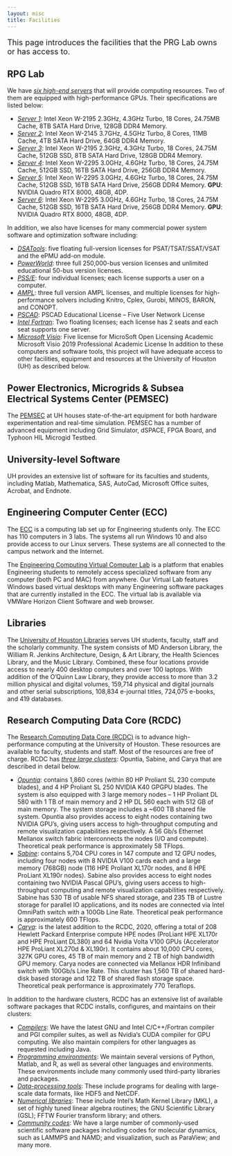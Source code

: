 ```yaml
---
layout: misc
title: Facilities
---
```


<div class="smallhead mb-1" style="font-size:18px;">
      <p>
This page introduces the facilities that the PRG Lab owns or has access to.
      </p>
</div>


## RPG Lab
We have *<u>six high-end servers</u>* that will provide computing resources. Two of them are equipped with high-performance GPUs. Their specifications are listed below:
* *<u>Server 1</u>*: Intel Xeon W-2195 2.3GHz, 4.3GHz Turbo, 18 Cores, 24.75MB Cache, 8TB SATA Hard Drive, 128GB DDR4 Memory.
* *<u>Server 2</u>*: Intel Xeon W-2145 3.7GHz, 4.5GHz Turbo, 8 Cores, 11MB Cache, 4TB SATA Hard Drive, 64GB DDR4 Memory.
* *<u>Server 3</u>*: Intel Xeon W-2195 2.3GHz, 4.3GHz Turbo, 18 Cores, 24.75M Cache, 512GB SSD, 8TB SATA Hard Drive, 128GB DDR4 Memory.
* *<u>Server 4</u>*: Intel Xeon W-2295 3.0GHz, 4.6GHz Turbo, 18 Cores, 24.75M Cache, 512GB SSD, 16TB SATA Hard Drive, 256GB DDR4 Memory.
* *<u>Server 5</u>*: Intel Xeon W-2295 3.0GHz, 4.6GHz Turbo, 18 Cores, 24.75M Cache, 512GB SSD, 16TB SATA Hard Drive, 256GB DDR4 Memory. **GPU**: NVIDIA Quadro RTX 8000, 48GB, 4DP.
* *<u>Server 6</u>*: Intel Xeon W-2295 3.0GHz, 4.6GHz Turbo, 18 Cores, 24.75M Cache, 512GB SSD, 16TB SATA Hard Drive, 256GB DDR4 Memory. **GPU**: NVIDIA Quadro RTX 8000, 48GB, 4DP.

In addition, we also have licenses for many commercial power system software and optimization software including:
* *<u>DSATools</u>*: five floating full-version licenses for PSAT/TSAT/SSAT/VSAT and the ePMU add-on module.
* *<u>PowerWorld</u>*: three full 250,000-bus version licenses and unlimited educational 50-bus version licenses.
* *<u>PSS/E</u>*: four individual licenses; each license supports a user on a computer.
* *<u>AMPL</u>*: three full version AMPL licenses, and multiple licenses for high-performance solvers including Knitro, Cplex, Gurobi, MINOS, BARON, and CONOPT.
* *<u>PSCAD</u>*: PSCAD Educational License – Five User Network License
* *<u>Intel Fortran</u>*: Two floating licenses; each license has 2 seats and each seat supports one server.
* *<u>Microsoft Visio</u>*: Five license for MicroSoft Open Licensing Academic Microsoft Visio 2019 Professional Academic License
In addition to these computers and software tools, this project will have adequate access to other facilities, equipment and resources at the University of Houston (UH) as described below.

<div class="spacer"></div>

## Power Electronics, Microgrids & Subsea Electrical Systems Center (PEMSEC)
The <a class="off" href="https://pemses.ece.uh.edu/facilities/" target="_blank">PEMSEC</a> at UH houses state-of-the-art equipment for both hardware experimentation and real-time simulation. PEMSEC has a number of advanced equipment including Grid Simulator, dSPACE, FPGA Board, and Typhoon HIL Microgid Testbed.

<div class="spacer"></div>

## University-level Software
UH provides an extensive list of software for its faculties and students, including Matlab, Mathematica, SAS, AutoCad, Microsoft Office suites, Acrobat, and Endnote. 

<div class="spacer"></div>

## Engineering Computer Center (ECC)
The <a class="off" href="https://ecc.egr.uh.edu/" target="_blank">ECC</a> is a computing lab set up for Engineering students only. The ECC has 110 computers in 3 labs. The systems all run Windows 10 and also provide access to our Linux servers. These systems are all connected to the campus network and the Internet.

The <a class="off" href="https://ecc.egr.uh.edu/resources/virtual-lab" target="_blank">Engineering Computing Virtual Computer Lab</a> is a platform that enables Engineering students to remotely access specialized software from any computer (both PC and MAC) from anywhere. Our Virtual Lab features Windows based virtual desktops with many Engineering software packages that are currently installed in the ECC. The virtual lab is available via VMWare Horizon Client Software and web browser.

<div class="spacer"></div>

## Libraries
The <a class="off" href="https://libraries.uh.edu/" target="_blank">University of Houston Libraries</a> serves UH students, faculty, staff and the scholarly community. The system consists of MD Anderson Library, the William R. Jenkins Architecture, Design, & Art Library, the Health Sciences Library, and the Music Library. Combined, these four locations provide access to nearly 400 desktop computers and over 100 laptops. With addition of the O’Quinn Law Library, they provide access to more than 3.2 million physical and digital volumes, 159,714 physical and digital journals and other serial subscriptions, 108,834 e-journal titles, 724,075 e-books, and 419 databases.

<div class="spacer"></div>

## Research Computing Data Core (RCDC)

The <a class="off" href="https://uh.edu/rcdc/" target="_blank">Research Computing Data Core (RCDC)</a> is to advance high-performance computing at the University of Houston. These resources are available to faculty, students and staff. Most of the resources are free of charge. RCDC has <a class="off" href="https://uh.edu/rcdc/resources/" target="_blank">*<u>three large clusters</u>*</a>: Opuntia, Sabine, and Carya that are described in detail below.
* *<u>Opuntia</u>*: contains 1,860 cores (within 80 HP Proliant SL 230 compute blades), and 4 HP Proliant SL 250 NVIDIA K40 GPGPU blades. The system is also equipped with 3 large memory nodes – 1 HP Proliant DL 580 with 1 TB of main memory and 2 HP DL 560 each with 512 GB of main memory. The system storage includes a ~600 TB shared file system. Opuntia also provides access to eight nodes containing two NVIDIA GPU’s, giving users access to high-throughput computing and remote visualization capabilities respectively. A 56 Gb/s Ethernet Mellanox switch fabric interconnects the nodes (I/O and compute). Theoretical peak performance is approximately 58 TFlops.
* *<u>Sabine</u>*: contains 5,704 CPU cores in 147 compute and 12 GPU nodes, including four nodes with 8 NVIDIA V100 cards each and a large memory (768GB) node (116 HPE Proliant XL170r nodes, and 8 HPE ProLiant XL190r nodes). Sabine also provides access to eight nodes containing two NVIDIA Pascal GPU’s, giving users access to high-throughput computing and remote visualization capabilities respectively. Sabine has 530 TB of usable NFS shared storage, and 235 TB of Lustre storage for parallel IO applications, and its nodes are connected via Intel OmniPath switch with a 100Gb Line Rate. Theoretical peak performance is approximately 600 TFlops.
* *<u>Carya</u>*: is the latest addition to the RCDC, 2020, offering a total of 208 Hewlett Packard Enterprise compute HPE nodes (ProLiant HPE XL170r and HPE ProLiant DL380) and 64 Nvidia Volta V100 GPUs (Accelerator HPE ProLiant XL270d & XL190r). It contains about 10,000 CPU cores, 327K GPU cores, 45 TB of main memory and 2 TB of high bandwidth GPU memory. Carya nodes are connected via Mellanox HDR Infiniband switch with 100Gb/s Line Rate. This cluster has 1,560 TB of shared hard-disk based storage and 122 TB of shared flash storage space. Theoretical peak performance is approximately 770 Teraflops. 

In addition to the hardware clusters, RCDC has an extensive list of available software packages that RCDC installs, configures, and maintains on their clusters:

* *<u>Compilers</u>*: We have the latest GNU and Intel C/C++/Fortran compiler and PGI compiler suites, as well as Nvidia’s CUDA compiler for GPU computing. We also maintain compilers for other languages as requested including Java.
* *<u>Programming environments</u>*: We maintain several versions of Python, Matlab, and R, as well as several other languages and environments. These environments include many commonly used third-party libraries and packages.
* *<u>Data-processing tools</u>*: These include programs for dealing with large-scale data formats, like HDF5 and NetCDF.
* *<u>Numerical libraries</u>*: These include Intel’s Math Kernel Library (MKL), a set of highly tuned linear algebra routines; the GNU Scientific Library (GSL); FFTW Fourier transform library; and others.
* *<u>Community codes</u>*: We have a large number of commonly-used scientific software packages including codes for molecular dynamics, such as LAMMPS and NAMD; and visualization, such as ParaView; and many more.

